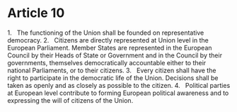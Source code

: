# Article 10
1.   The functioning of the Union shall be founded on representative democracy. 2.   Citizens are directly represented at Union level in the European Parliament. Member States are represented in the European Council by their Heads of State or Government and in the Council by their governments, themselves democratically accountable either to their national Parliaments, or to their citizens. 3.   Every citizen shall have the right to participate in the democratic life of the Union. Decisions shall be taken as openly and as closely as possible to the citizen. 4.   Political parties at European level contribute to forming European political awareness and to expressing the will of citizens of the Union.